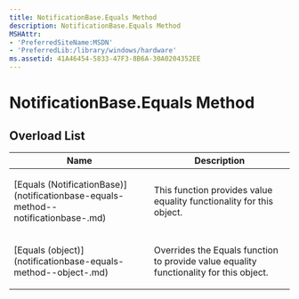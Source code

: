 ```yaml
---
title: NotificationBase.Equals Method
description: NotificationBase.Equals Method
MSHAttr:
- 'PreferredSiteName:MSDN'
- 'PreferredLib:/library/windows/hardware'
ms.assetid: 41A46454-5833-47F3-8B6A-30A0204352EE
---
```


# NotificationBase.Equals Method


## <span id="Overload-List"></span><span id="overload_list"></span><span id="OVERLOAD_LIST"></span>Overload List


<table>
<colgroup>
<col width="50%" />
<col width="50%" />
</colgroup>
<thead>
<tr class="header">
<th>Name</th>
<th>Description</th>
</tr>
</thead>
<tbody>
<tr class="odd">
<td><p>[Equals (NotificationBase)](notificationbase-equals-method--notificationbase-.md)</p></td>
<td><p>This function provides value equality functionality for this object.</p></td>
</tr>
<tr class="even">
<td><p>[Equals (object)](notificationbase-equals-method--object-.md)</p></td>
<td><p>Overrides the Equals function to provide value equality functionality for this object.</p></td>
</tr>
</tbody>
</table>

 

 

 






